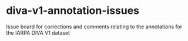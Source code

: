 # diva-v1-annotation-issues
Issue board for corrections and comments relating to the annotations for the IARPA DIVA V1 dataset
